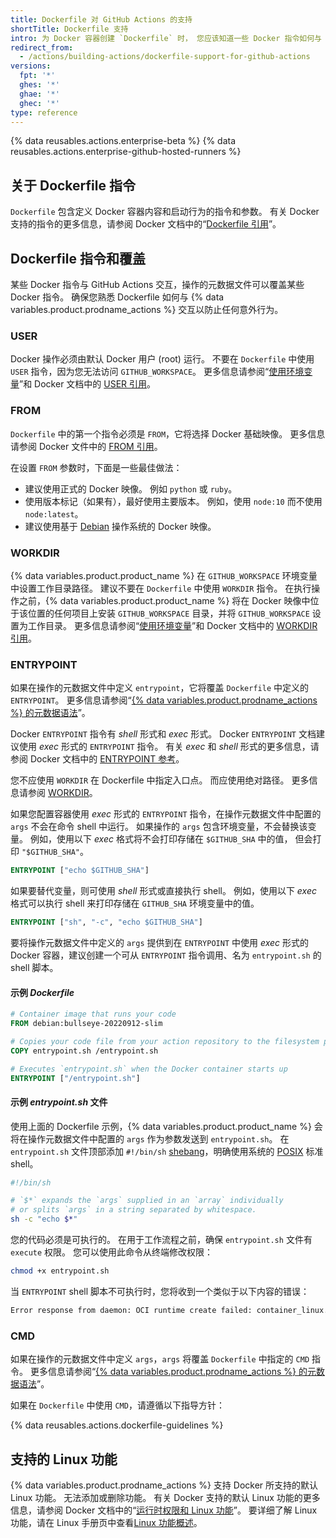 ```yaml
---
title: Dockerfile 对 GitHub Actions 的支持
shortTitle: Dockerfile 支持
intro: 为 Docker 容器创建 `Dockerfile` 时， 您应该知道一些 Docker 指令如何与 GitHub Actions 及操作的元数据文件交互。
redirect_from:
  - /actions/building-actions/dockerfile-support-for-github-actions
versions:
  fpt: '*'
  ghes: '*'
  ghae: '*'
  ghec: '*'
type: reference
---
```


{% data reusables.actions.enterprise-beta %}
{% data reusables.actions.enterprise-github-hosted-runners %}

## 关于 Dockerfile 指令

`Dockerfile` 包含定义 Docker 容器内容和启动行为的指令和参数。 有关 Docker 支持的指令的更多信息，请参阅 Docker 文档中的“[Dockerfile 引用](https://docs.docker.com/engine/reference/builder/)”。

## Dockerfile 指令和覆盖

某些 Docker 指令与 GitHub Actions 交互，操作的元数据文件可以覆盖某些 Docker 指令。 确保您熟悉 Dockerfile 如何与 {% data variables.product.prodname_actions %} 交互以防止任何意外行为。

### USER

Docker 操作必须由默认 Docker 用户 (root) 运行。 不要在 `Dockerfile` 中使用 `USER` 指令，因为您无法访问 `GITHUB_WORKSPACE`。 更多信息请参阅“[使用环境变量](/actions/configuring-and-managing-workflows/using-environment-variables)”和 Docker 文档中的 [USER 引用](https://docs.docker.com/engine/reference/builder/#user)。

### FROM

`Dockerfile` 中的第一个指令必须是 `FROM`，它将选择 Docker 基础映像。 更多信息请参阅 Docker 文件中的 [FROM 引用](https://docs.docker.com/engine/reference/builder/#from)。

在设置 `FROM` 参数时，下面是一些最佳做法：

- 建议使用正式的 Docker 映像。 例如 `python` 或 `ruby`。
- 使用版本标记（如果有），最好使用主要版本。 例如，使用 `node:10` 而不使用 `node:latest`。
- 建议使用基于 [Debian](https://www.debian.org/) 操作系统的 Docker 映像。

### WORKDIR

{% data variables.product.product_name %} 在 `GITHUB_WORKSPACE` 环境变量中设置工作目录路径。 建议不要在 `Dockerfile` 中使用 `WORKDIR` 指令。 在执行操作之前，{% data variables.product.product_name %} 将在 Docker 映像中位于该位置的任何项目上安装 `GITHUB_WORKSPACE` 目录，并将 `GITHUB_WORKSPACE` 设置为工作目录。 更多信息请参阅“[使用环境变量](/actions/configuring-and-managing-workflows/using-environment-variables)”和 Docker 文档中的 [WORKDIR 引用](https://docs.docker.com/engine/reference/builder/#workdir)。

### ENTRYPOINT

如果在操作的元数据文件中定义 `entrypoint`，它将覆盖 `Dockerfile` 中定义的 `ENTRYPOINT`。 更多信息请参阅“[{% data variables.product.prodname_actions %} 的元数据语法](/actions/creating-actions/metadata-syntax-for-github-actions/#runsentrypoint)”。

Docker `ENTRYPOINT` 指令有 _shell_ 形式和 _exec_ 形式。 Docker `ENTRYPOINT` 文档建议使用 _exec_ 形式的 `ENTRYPOINT` 指令。 有关 _exec_ 和 _shell_ 形式的更多信息，请参阅 Docker 文档中的 [ENTRYPOINT 参考](https://docs.docker.com/engine/reference/builder/#entrypoint)。

您不应使用 `WORKDIR` 在 Dockerfile 中指定入口点。 而应使用绝对路径。 更多信息请参阅 [WORKDIR](#workdir)。

如果您配置容器使用 _exec_ 形式的 `ENTRYPOINT` 指令，在操作元数据文件中配置的 `args` 不会在命令 shell 中运行。 如果操作的 `args` 包含环境变量，不会替换该变量。 例如，使用以下 _exec_ 格式将不会打印存储在 `$GITHUB_SHA` 中的值， 但会打印 `"$GITHUB_SHA"`。

```dockerfile
ENTRYPOINT ["echo $GITHUB_SHA"]
```

 如果要替代变量，则可使用 _shell_ 形式或直接执行 shell。 例如，使用以下 _exec_ 格式可以执行 shell 来打印存储在 `GITHUB_SHA` 环境变量中的值。

```dockerfile
ENTRYPOINT ["sh", "-c", "echo $GITHUB_SHA"]
```

 要将操作元数据文件中定义的 `args` 提供到在 `ENTRYPOINT` 中使用 _exec_ 形式的 Docker 容器，建议创建一个可从 `ENTRYPOINT` 指令调用、名为 `entrypoint.sh` 的 shell 脚本。

#### 示例 *Dockerfile*

```dockerfile
# Container image that runs your code
FROM debian:bullseye-20220912-slim

# Copies your code file from your action repository to the filesystem path `/` of the container
COPY entrypoint.sh /entrypoint.sh

# Executes `entrypoint.sh` when the Docker container starts up
ENTRYPOINT ["/entrypoint.sh"]
```

#### 示例 *entrypoint.sh* 文件

使用上面的 Dockerfile 示例，{% data variables.product.product_name %} 会将在操作元数据文件中配置的 `args` 作为参数发送到 `entrypoint.sh`。 在 `entrypoint.sh` 文件顶部添加 `#!/bin/sh` [shebang](https://en.wikipedia.org/wiki/Shebang_(Unix))，明确使用系统的 [POSIX](https://en.wikipedia.org/wiki/POSIX) 标准 shell。

``` sh
#!/bin/sh

# `$*` expands the `args` supplied in an `array` individually
# or splits `args` in a string separated by whitespace.
sh -c "echo $*"
```

您的代码必须是可执行的。 在用于工作流程之前，确保 `entrypoint.sh` 文件有 `execute` 权限。 您可以使用此命令从终端修改权限：
  ``` sh
  chmod +x entrypoint.sh
  ```

当 `ENTRYPOINT` shell 脚本不可执行时，您将收到一个类似于以下内容的错误：

``` sh
Error response from daemon: OCI runtime create failed: container_linux.go:348: starting container process caused "exec: \"/entrypoint.sh\": permission denied": unknown
```

### CMD

如果在操作的元数据文件中定义 `args`，`args` 将覆盖 `Dockerfile` 中指定的 `CMD` 指令。 更多信息请参阅“[{% data variables.product.prodname_actions %} 的元数据语法](/actions/creating-actions/metadata-syntax-for-github-actions#runsargs)”。

如果在 `Dockerfile` 中使用 `CMD`，请遵循以下指导方针：

{% data reusables.actions.dockerfile-guidelines %}

## 支持的 Linux 功能

{% data variables.product.prodname_actions %} 支持 Docker 所支持的默认 Linux 功能。 无法添加或删除功能。 有关 Docker 支持的默认 Linux 功能的更多信息，请参阅 Docker 文档中的“[运行时权限和 Linux 功能](https://docs.docker.com/engine/reference/run/#runtime-privilege-and-linux-capabilities)”。 要详细了解 Linux 功能，请在 Linux 手册页中查看[Linux 功能概述](http://man7.org/linux/man-pages/man7/capabilities.7.html)。

